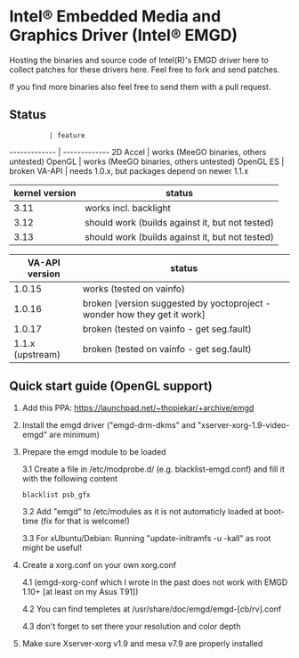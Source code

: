 Intel® Embedded Media and Graphics Driver (Intel® EMGD)
=======================================================

Hosting the binaries and source code of Intel(R)'s EMGD driver here to collect patches for these drivers here.
Feel free to fork and send patches.

If you find more binaries also feel free to send them with a pull request.

Status
------

              | feature
------------- | -------------
2D Accel      | works (MeeGO binaries, others untested)
OpenGL        | works (MeeGO binaries, others untested)
OpenGL ES     | broken
VA-API        | needs 1.0.x, but packages depend on newer 1.1.x

kernel version       | status
-------------------- | -------------
3.11                 | works incl. backlight
3.12                 | should work (builds against it, but not tested)
3.13                 | should work (builds against it, but not tested)

VA-API version   | status
---------------- | ------
1.0.15           | works (tested on vainfo)
1.0.16           | broken [version suggested by yoctoproject - wonder how they get it work]
1.0.17           | broken (tested on vainfo - get seg.fault)
1.1.x (upstream) | broken (tested on vainfo - get seg.fault)



Quick start guide (OpenGL support)
----------------------------------

1. Add this PPA: https://launchpad.net/~thopiekar/+archive/emgd

2. Install the emgd driver ("emgd-drm-dkms" and "xserver-xorg-1.9-video-emgd" are minimum)

3. Prepare the emgd module to be loaded

    3.1 Create a file in /etc/modprobe.d/ (e.g. blacklist-emgd.conf) and fill it with the following content

    ```
    blacklist psb_gfx
    ```

    3.2 Add "emgd" to /etc/modules as it is not automaticly loaded at boot-time (fix for that is welcome!)
    
    3.3 For xUbuntu/Debian: Running "update-initramfs -u -kall" as root might be useful!

4. Create a xorg.conf on your own xorg.conf 

    4.1 (emgd-xorg-conf which I wrote in the past does not work with EMGD 1.10+ [at least on my Asus T91])

    4.2 You can find templetes at /usr/share/doc/emgd/emgd-[cb/rv].conf

    4.3 don't forget to set there your resolution and color depth

4. Make sure Xserver-xorg v1.9 and mesa v7.9 are properly installed
